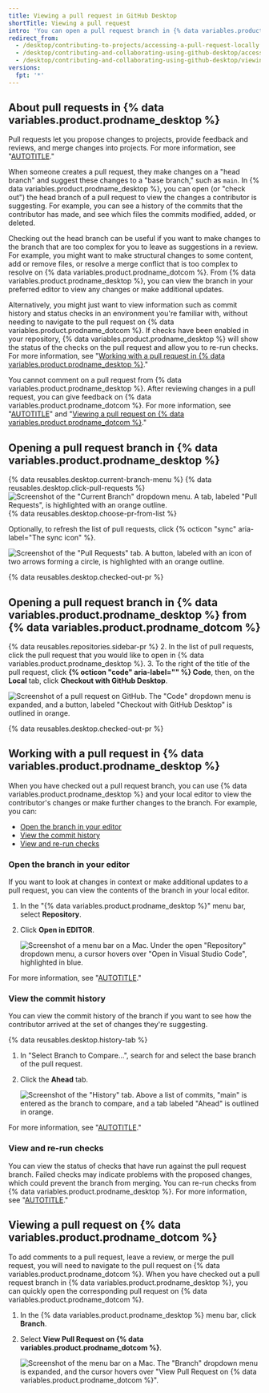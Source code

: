 ```yaml
---
title: Viewing a pull request in GitHub Desktop
shortTitle: Viewing a pull request
intro: 'You can open a pull request branch in {% data variables.product.prodname_desktop %} to view the commit history, run checks, or make changes.'
redirect_from:
  - /desktop/contributing-to-projects/accessing-a-pull-request-locally
  - /desktop/contributing-and-collaborating-using-github-desktop/accessing-a-pull-request-locally
  - /desktop/contributing-and-collaborating-using-github-desktop/viewing-a-pull-request-in-github-desktop
versions:
  fpt: '*'
---
```


## About pull requests in {% data variables.product.prodname_desktop %}

Pull requests let you propose changes to projects, provide feedback and reviews, and merge changes into projects. For more information, see "[AUTOTITLE](/pull-requests/collaborating-with-pull-requests/proposing-changes-to-your-work-with-pull-requests/about-pull-requests)."

When someone creates a pull request, they make changes on a "head branch" and suggest these changes to a "base branch," such as `main`. In {% data variables.product.prodname_desktop %}, you can open (or "check out") the head branch of a pull request to view the changes a contributor is suggesting. For example, you can see a history of the commits that the contributor has made, and see which files the commits modified, added, or deleted.

Checking out the head branch can be useful if you want to make changes to the branch that are too complex for you to leave as suggestions in a review. For example, you might want to make structural changes to some content, add or remove files, or resolve a merge conflict that is too complex to resolve on {% data variables.product.prodname_dotcom %}. From {% data variables.product.prodname_desktop %}, you can view the branch in your preferred editor to view any changes or make additional updates.

Alternatively, you might just want to view information such as commit history and status checks in an environment you're familiar with, without needing to navigate to the pull request on {% data variables.product.prodname_dotcom %}. If checks have been enabled in your repository, {% data variables.product.prodname_desktop %} will show the status of the checks on the pull request and allow you to re-run checks. For more information, see "[Working with a pull request in {% data variables.product.prodname_desktop %}](#working-with-a-pull-request-in-github-desktop)."

You cannot comment on a pull request from {% data variables.product.prodname_desktop %}. After reviewing changes in a pull request, you can give feedback on {% data variables.product.prodname_dotcom %}. For more information, see "[AUTOTITLE](/pull-requests/collaborating-with-pull-requests/reviewing-changes-in-pull-requests/about-pull-request-reviews)" and "[Viewing a pull request on {% data variables.product.prodname_dotcom %}](#viewing-a-pull-request-on-github)."

## Opening a pull request branch in {% data variables.product.prodname_desktop %}

{% data reusables.desktop.current-branch-menu %}
{% data reusables.desktop.click-pull-requests %}
   ![Screenshot of the "Current Branch" dropdown menu. A tab, labeled "Pull Requests", is highlighted with an orange outline.](/assets/images/help/desktop/branch-drop-down-pull-request-tab.png)
{% data reusables.desktop.choose-pr-from-list %}

   Optionally, to refresh the list of pull requests, click {% octicon "sync" aria-label="The sync icon" %}.

   ![Screenshot of the "Pull Requests" tab. A button, labeled with an icon of two arrows forming a circle, is highlighted with an orange outline.](/assets/images/help/desktop/pull-request-list-sync.png)

{% data reusables.desktop.checked-out-pr %}

## Opening a pull request branch in {% data variables.product.prodname_desktop %} from {% data variables.product.prodname_dotcom %}

{% data reusables.repositories.sidebar-pr %}
2. In the list of pull requests, click the pull request that you would like to open in {% data variables.product.prodname_desktop %}.
3. To the right of the title of the pull request, click **{% octicon "code" aria-label="" %} Code**, then, on the **Local** tab, click **Checkout with GitHub Desktop**.

   ![Screenshot of a pull request on GitHub. The "Code" dropdown menu is expanded, and a button, labeled "Checkout with GitHub Desktop" is outlined in orange.](/assets/images/help/desktop/open-pr-in-desktop-button.png)

{% data reusables.desktop.checked-out-pr %}

## Working with a pull request in {% data variables.product.prodname_desktop %}

When you have checked out a pull request branch, you can use {% data variables.product.prodname_desktop %} and your local editor to view the contributor's changes or make further changes to the branch. For example, you can:

- [Open the branch in your editor](#open-the-branch-in-your-editor)
- [View the commit history](#view-the-commit-history)
- [View and re-run checks](#view-and-re-run-checks)

### Open the branch in your editor

If you want to look at changes in context or make additional updates to a pull request, you can view the contents of the branch in your local editor.

1. In the "{% data variables.product.prodname_desktop %}" menu bar, select **Repository**.
1. Click **Open in EDITOR**.

   ![Screenshot of a menu bar on a Mac. Under the open "Repository" dropdown menu, a cursor hovers over "Open in Visual Studio Code", highlighted in blue.](/assets/images/help/desktop/open-in-editor.png)

For more information, see "[AUTOTITLE](/desktop/installing-and-configuring-github-desktop/configuring-and-customizing-github-desktop/configuring-a-default-editor-in-github-desktop)."

### View the commit history

You can view the commit history of the branch if you want to see how the contributor arrived at the set of changes they're suggesting.

{% data reusables.desktop.history-tab %}
1. In "Select Branch to Compare...", search for and select the base branch of the pull request.
1. Click the **Ahead** tab.

   ![Screenshot of the "History" tab. Above a list of commits, "main" is entered as the branch to compare, and a tab labeled "Ahead" is outlined in orange.](/assets/images/help/desktop/ahead-tab.png)

For more information, see "[AUTOTITLE](/desktop/contributing-and-collaborating-using-github-desktop/making-changes-in-a-branch/viewing-the-branch-history-in-github-desktop)."

### View and re-run checks

You can view the status of checks that have run against the pull request branch. Failed checks may indicate problems with the proposed changes, which could prevent the branch from merging. You can re-run checks from {% data variables.product.prodname_desktop %}. For more information, see "[AUTOTITLE](/desktop/contributing-and-collaborating-using-github-desktop/working-with-your-remote-repository-on-github-or-github-enterprise/viewing-and-re-running-checks-in-github-desktop#viewing-and-re-running-checks)."

## Viewing a pull request on {% data variables.product.prodname_dotcom %}

To add comments to a pull request, leave a review, or merge the pull request, you will need to navigate to the pull request on {% data variables.product.prodname_dotcom %}. When you have checked out a pull request branch in {% data variables.product.prodname_desktop %}, you can quickly open the corresponding pull request on {% data variables.product.prodname_dotcom %}.

1. In the {% data variables.product.prodname_desktop %} menu bar, click **Branch**.
1. Select **View Pull Request on {% data variables.product.prodname_dotcom %}**.
   
   ![Screenshot of the menu bar on a Mac. The "Branch" dropdown menu is expanded, and the cursor hovers over "View Pull Request on {% data variables.product.prodname_dotcom %}".](/assets/images/help/desktop/view-pr-on-github.png)